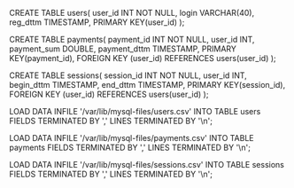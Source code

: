 CREATE TABLE users(
	user_id INT NOT NULL,
	login VARCHAR(40),
	reg_dttm TIMESTAMP,
	PRIMARY KEY(user_id)
);

CREATE TABLE payments(
	payment_id INT NOT NULL,
	user_id INT,
	payment_sum DOUBLE,
	payment_dttm TIMESTAMP,
	PRIMARY KEY(payment_id),
	FOREIGN KEY (user_id) REFERENCES users(user_id)
);

CREATE TABLE sessions(
	session_id INT NOT NULL,
	user_id INT,
	begin_dttm TIMESTAMP,
	end_dttm TIMESTAMP,
	PRIMARY KEY(session_id),
	FOREIGN KEY (user_id) REFERENCES users(user_id)
);

LOAD DATA INFILE '/var/lib/mysql-files/users.csv'
INTO TABLE users
FIELDS TERMINATED BY ','
LINES TERMINATED BY '\n';

LOAD DATA INFILE '/var/lib/mysql-files/payments.csv'
INTO TABLE payments
FIELDS TERMINATED BY ','
LINES TERMINATED BY '\n';

LOAD DATA INFILE '/var/lib/mysql-files/sessions.csv'
INTO TABLE sessions
FIELDS TERMINATED BY ','
LINES TERMINATED BY '\n';
